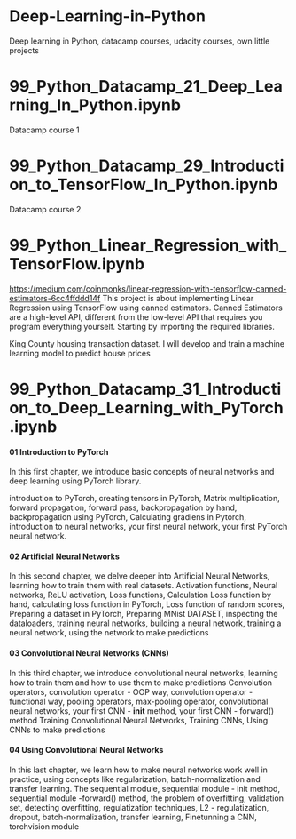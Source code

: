 # Deep-Learning-in-Python
Deep learning in Python, datacamp courses, udacity courses, own little projects


# 99_Python_Datacamp_21_Deep_Learning_In_Python.ipynb
Datacamp course 1

# 99_Python_Datacamp_29_Introduction_to_TensorFlow_In_Python.ipynb
Datacamp course 2

# 99_Python_Linear_Regression_with_TensorFlow.ipynb
https://medium.com/coinmonks/linear-regression-with-tensorflow-canned-estimators-6cc4ffddd14f This project is about implementing Linear Regression using TensorFlow using canned estimators. Canned Estimators are a high-level API, different from the low-level API that requires you program everything yourself. Starting by importing the required libraries.

King County housing transaction dataset. I will develop and train a machine learning model to predict house prices

# 99_Python_Datacamp_31_Introduction_to_Deep_Learning_with_PyTorch.ipynb
#### 01 Introduction to PyTorch

In this first chapter, we introduce basic concepts of neural networks and deep learning using PyTorch library.

introduction to PyTorch, creating tensors in PyTorch, Matrix multiplication, forward propagation, forward pass, backpropagation by hand, backpropagation using PyTorch, Calculating gradiens in Pytorch, introduction to neural networks, your first neural network, your first PyTorch neural network.

#### 02 Artificial Neural Networks
In this second chapter, we delve deeper into Artificial Neural Networks, learning how to train them with real datasets.
Activation functions, Neural networks, ReLU activation, Loss functions, Calculation Loss function by hand, calculating loss function in PyTorch, Loss function of random scores, Preparing a dataset in PyTorch, Preparing MNist DATASET, inspecting the dataloaders, training neural networks, building a neural network, training a neural network, using the network to make predictions
#### 03 Convolutional Neural Networks (CNNs)
In this third chapter, we introduce convolutional neural networks, learning how to train them and how to use them to make predictions
Convolution operators, convolution operator - OOP way, convolution operator - functional way, pooling operators, max-pooling operator, convolutional neural networks, your first CNN - __init__ method, your first CNN - forward() method
Training Convolutional Neural Networks, Training CNNs, Using CNNs to make predictions

#### 04 Using Convolutional Neural Networks
In this last chapter, we learn how to make neural networks work well in practice, using concepts like regularization, batch-normalization and transfer learning.
The sequential module, sequential module  - init method, sequential module -forward() method, the problem of overfitting, validation set, detecting overfitting, regulatization techniques, L2 - regulatization, dropout, batch-normalization, transfer learning, Finetunning a CNN, torchvision module
